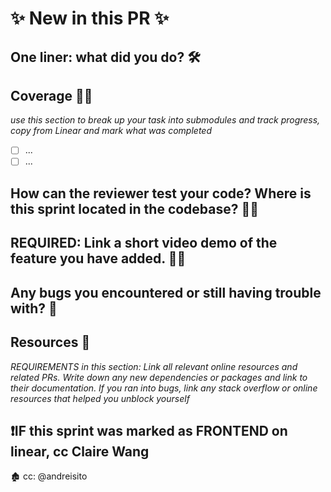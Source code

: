 # ✨ New in this PR ✨

## One liner: what did you do? 🛠

## Coverage 🙆‍♀️

_use this section to break up your task into submodules and track progress, copy from Linear and mark what was completed_

- [ ] ...
- [ ] ...

## How can the reviewer test your code?  Where is this sprint located in the codebase? 👩‍💻

## REQUIRED: Link a short video demo of the feature you have added. 👩‍💻


## Any bugs you encountered or still having trouble with? 🐛

## Resources 📔
_REQUIREMENTS in this section: Link all relevant online resources and related PRs.  Write down any new dependencies or packages and link to their documentation.  If you ran into bugs, link any stack overflow or online resources that helped you unblock yourself_


## ❗IF this sprint was marked as FRONTEND on linear, cc Claire Wang
🏚 cc: @andreisito
